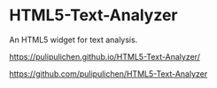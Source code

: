 # HTML5-Text-Analyzer
An HTML5 widget for text analysis.

https://pulipulichen.github.io/HTML5-Text-Analyzer/

https://github.com/pulipulichen/HTML5-Text-Analyzer